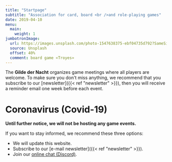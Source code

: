 ```yaml
---
title: "Startpage"
subtitle: "Association for card, board <br />and role-playing games"
date: 2019-04-10
menu:
  main:
    weight: 1
jumbotronImage:
  url: https://images.unsplash.com/photo-1547638375-ebf04735d792?SameSite=None
  source: Unsplash
  offset: 40%
  comment: board game «Troyes»
---
```


The **Gilde der Nacht** organizes game meetings where all players are welcome. To make sure you don't miss anything, we recommend that you subscribe to our [newsletter]({{< ref "newsletter" >}}), then you will receive a reminder email one week before each event.

# Coronavirus (Covid-19)

**Until further notice, we will not be hosting any game events.**

If you want to stay informed, we recommend these three options:

* We will update this website.
* Subscribe to our [e-mail newsletter]({{< ref "newsletter" >}}).
* Join our [online chat (Discord)](https://chat.gildedernacht.ch).

<!-- # Calendar

<template id="calendar-i18n">
    <p data-id="day-0" data-text="Sunday">-</p>
    <p data-id="day-1" data-text="Monday">-</p>
    <p data-id="day-2" data-text="Tuesday">-</p>
    <p data-id="day-3" data-text="Wednesday">-</p>
    <p data-id="day-4" data-text="Thursday">-</p>
    <p data-id="day-5" data-text="Friday">-</p>
    <p data-id="day-6" data-text="Saturday">-</p>
    <p data-id="day-7" data-text="Sunday">-</p>
    <p data-id="month-1" data-text="January">-</p>
    <p data-id="month-2" data-text="February">-</p>
    <p data-id="month-3" data-text="March">-</p>
    <p data-id="month-4" data-text="April">-</p>
    <p data-id="month-5" data-text="May">-</p>
    <p data-id="month-6" data-text="June">-</p>
    <p data-id="month-7" data-text="July">-</p>
    <p data-id="month-8" data-text="August">-</p>
    <p data-id="month-9" data-text="September">-</p>
    <p data-id="month-10" data-text="October">-</p>
    <p data-id="month-11" data-text="November">-</p>
    <p data-id="month-12" data-text="December">-</p>
    <p data-id="hour" data-text="h">-</p>
</template>

<div class="c-calendar"></div>

<script src="/scripts/cal-model.js"></script>
<script src="/scripts/cal-view.js"></script>

{{< map >}} -->
